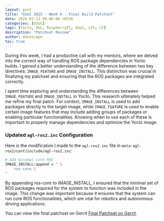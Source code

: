 ```yaml
---
layout: post
title: "GSoC 2025 - Week 6 - Final Build Patchset"
date: 2025-07-13 00:00:00 +0530
categories: [GSoC]
tags: [Yocto, AGL, RaspberryPI, GSoC, LFX, LF]
description: "Patchset Review"
author: danascape
toc: true
---
```


During this week, I had a productive call with my mentors, where we delved into the correct way of handling ROS package dependencies in Yocto builds. I gained a better understanding of the difference between two key directives: `IMAGE_FEATURE` and `IMAGE_INSTALL`. This distinction was crucial in finalizing my patchset and ensuring that the ROS packages are integrated correctly.

I spent time exploring and understanding the differences between `IMAGE_FEATURE` and `IMAGE_INSTALL` in Yocto. This research ultimately helped me refine my final patch. For context, `IMAGE_INSTALL` is used to add packages directly to the target image, while `IMAGE_FEATURE` is used to enable certain image features that may include adding groups of packages or enabling particular functionalities. Knowing when to use each of these is important to properly manage dependencies and optimize the Yocto image.


### Updated `agl-ros2.inc` Configuration

Here is the modification I made to the `agl-ros2.inc` file in `meta-agl-ros2/conf/include/agl-ros2.inc`:

```bash
# Add minimal core ROS
IMAGE_INSTALL:append = " \
    ros-core \
"
```

By appending ros-core to IMAGE_INSTALL, I ensured that the minimal set of ROS packages required for the system to function was included in the image. This change was important because it ensures that the system can run core ROS functionalities, which are vital for robotics and autonomous driving applications.

You can view the final patchset on Gerrit [Final Patchset on Gerrit][patchset].

[patchset]: https://gerrit.automotivelinux.org/gerrit/c/AGL/meta-agl-devel/+/31100